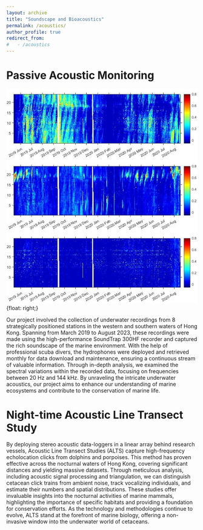 ```yaml
---
layout: archive
title: "Soundscape and Bioacoustics"
permalink: /acoustics/
author_profile: true
redirect_from:
#   - /acoustics
---
```


# Passive Acoustic Monitoring

![acoustics](/images/acoustics-pam-longterm.png){float: right;}

Our project involved the collection of underwater recordings from 8 strategically positioned stations in the western and southern waters of Hong Kong. Spanning from March 2019 to August 2023, these recordings were made using the high-performance SoundTrap 300HF recorder and captured the rich soundscape of the marine environment. With the help of professional scuba divers, the hydrophones were deployed and retrieved monthly for data download and maintenance, ensuring a continuous stream of valuable information. Through in-depth analysis, we examined the spectral variations within the recorded data, focusing on frequencies between 20 Hz and 144 kHz. By unraveling the intricate underwater acoustics, our project aims to enhance our understanding of marine ecosystems and contribute to the conservation of marine life.

# Night-time Acoustic Line Transect Study

By deploying stereo acoustic data-loggers in a linear array behind research vessels, Acoustic Line Transect Studies (ALTS) capture high-frequency echolocation clicks from dolphins and porpoises. This method has proven effective across the nocturnal waters of Hong Kong, covering significant distances and yielding massive datasets. Through meticulous analysis, including acoustic signal processing and triangulation, we can distinguish cetacean click trains from ambient noise, track vocalizing individuals, and estimate their numbers and spatial distributions. These studies offer invaluable insights into the nocturnal activities of marine mammals, highlighting the importance of specific habitats and providing a foundation for conservation efforts. As the technology and methodologies continue to evolve, ALTS stand at the forefront of marine biology, offering a non-invasive window into the underwater world of cetaceans.
